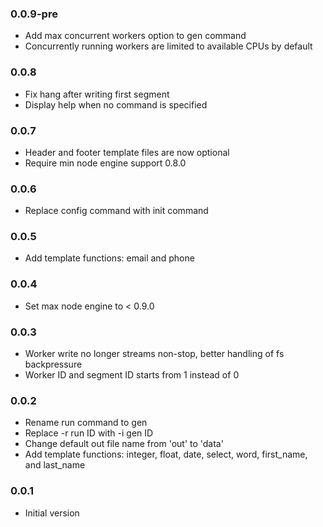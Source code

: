 ### 0.0.9-pre
* Add max concurrent workers option to gen command
* Concurrently running workers are limited to available CPUs by default

### 0.0.8
* Fix hang after writing first segment
* Display help when no command is specified

### 0.0.7
* Header and footer template files are now optional
* Require min node engine support 0.8.0

### 0.0.6
* Replace config command with init command

### 0.0.5
* Add template functions: email and phone

### 0.0.4
* Set max node engine to < 0.9.0

### 0.0.3
* Worker write no longer streams non-stop, better handling of fs backpressure
* Worker ID and segment ID starts from 1 instead of 0

### 0.0.2
* Rename run command to gen
* Replace -r run ID with -i gen ID
* Change default out file name from 'out' to 'data'
* Add template functions: integer, float, date, select, word, first_name, and last_name

### 0.0.1
* Initial version 
